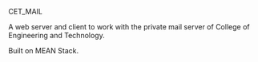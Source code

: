 CET_MAIL

A web server and client to work with the private mail server of
College of Engineering and Technology.

Built on MEAN Stack.
